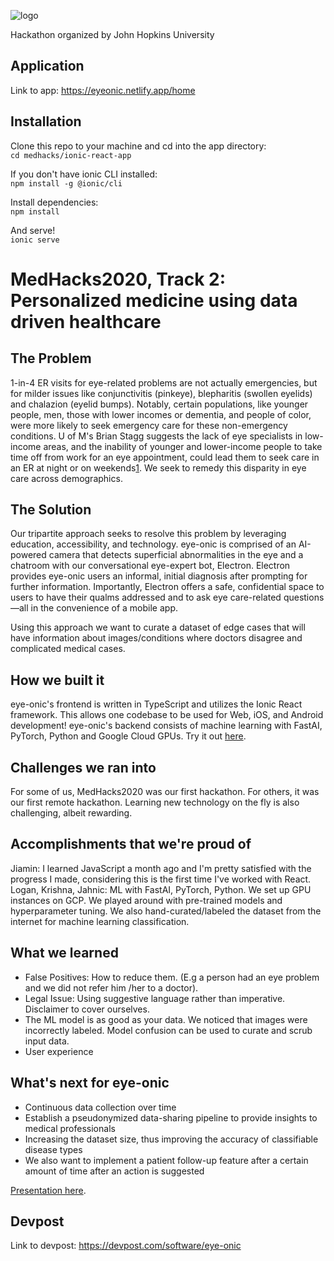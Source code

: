 ![logo](https://medhacks.org/assets/img/logo_dark.png)

Hackathon organized by John Hopkins University

## Application
Link to app: https://eyeonic.netlify.app/home

## Installation

Clone this repo to your machine and cd into the app directory:<br>
`cd medhacks/ionic-react-app`

If you don't have ionic CLI installed:<br>
`npm install -g @ionic/cli`

Install dependencies:<br>
`npm install`

And serve!<br>
`ionic serve`

# MedHacks2020, Track 2: Personalized medicine using data driven healthcare 
## The Problem
1-in-4 ER visits for eye-related problems are not actually emergencies, but for milder issues like conjunctivitis (pinkeye), blepharitis (swollen eyelids) and chalazion (eyelid bumps). Notably, certain populations, like younger people, men, those with lower incomes or dementia, and people of color, were more likely to seek emergency care for these non-emergency conditions. U of M's Brian Stagg suggests the lack of eye specialists in low-income areas, and the inability of younger and lower-income people to take time off from work for an eye appointment, could lead them to seek care in an ER at night or on weekends[1]. We seek to remedy this disparity in eye care across demographics.

[1]: https://www.sciencedaily.com/releases/2017/02/170214163629.htm

## The Solution
Our tripartite approach seeks to resolve this problem by leveraging education, accessibility, and technology. 
eye-onic is comprised of an AI-powered camera that detects superficial abnormalities in the eye and a chatroom with our conversational eye-expert bot, Electron. Electron provides eye-onic users an informal, initial diagnosis after prompting for further information. Importantly, Electron offers a safe, confidential space to users to have their qualms addressed and to ask eye care-related questions—all in the convenience of a mobile app. 

Using this approach we want to curate a dataset of edge cases that will have information about images/conditions where doctors disagree and complicated medical cases.

## How we built it
eye-onic's frontend is written in TypeScript and utilizes the Ionic React framework. This allows one codebase to be used for Web, iOS, and Android development! eye-onic's backend consists of machine learning with FastAI, PyTorch, Python and Google Cloud GPUs.
Try it out [here](https://github.com/MedHacks2020/MedHacks/blob/master/ionic-react-app/app-debug.apk).

## Challenges we ran into
For some of us, MedHacks2020 was our first hackathon. For others, it was our first remote hackathon. Learning new technology on the fly is also challenging, albeit rewarding.

## Accomplishments that we're proud of
Jiamin: I learned JavaScript a month ago and I'm pretty satisfied with the progress I made, considering this is the first time I've worked with React. 
Logan, Krishna, Jahnic: ML with FastAI, PyTorch, Python. We set up GPU instances on GCP. We played around with pre-trained models and hyperparameter tuning. We also hand-curated/labeled the dataset from the internet for machine learning classification. 

## What we learned
- False Positives: How to reduce them. (E.g a person had an eye problem and we did not refer him /her to a doctor).
- Legal Issue: Using suggestive language rather than imperative. Disclaimer to cover ourselves.
- The ML model is as good as your data. We noticed that images were incorrectly labeled. Model confusion can be used to curate and scrub input data.
- User experience

## What's next for eye-onic
- Continuous data collection over time
- Establish a pseudonymized data-sharing pipeline to provide insights to medical professionals
- Increasing the dataset size, thus improving the accuracy of classifiable disease types
- We also want to implement a patient follow-up feature after a certain amount of time after an action is suggested

[Presentation here](https://github.com/MedHacks2020/MedHacks/blob/master/MedHacks.pptx).

## Devpost

Link to devpost: https://devpost.com/software/eye-onic
